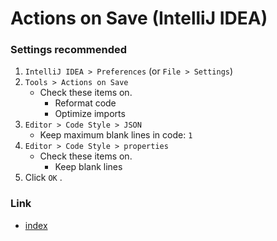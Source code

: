 # Actions on Save (IntelliJ IDEA)

### Settings recommended

1. `IntelliJ IDEA > Preferences` (or `File > Settings`)
2. `Tools > Actions on Save`
    - Check these items on.
        - Reformat code
        - Optimize imports
4. `Editor > Code Style > JSON`
    - Keep maximum blank lines in code: `1`
5. `Editor > Code Style > properties`
    - Check these items on.
        - Keep blank lines
6. Click `OK` .

### Link

- [index](../index.md)

